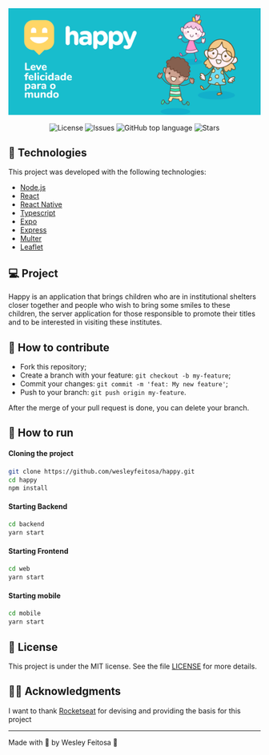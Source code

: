 <img alt="Happy" src="assets/happy.png" />

<p align="center">

  <a href="LICENSE" style="text-decoration: none">
    <img alt="License" src="https://img.shields.io/github/license/wesleyfeitosa/happy?color=18BDCD" />
  </a>

  <a href="https://github.com/wesleyfeitosa/happy/issues" style="text-decoration: none">
    <img alt="Issues" src="https://img.shields.io/github/issues/wesleyfeitosa/happy?color=18BDCD" />
  </a>

  <a href="#" style="text-decoration: none">
    <img alt="GitHub top language" src="https://img.shields.io/github/languages/top/wesleyfeitosa/happy?color=18BDCD" />
  </a>
  
  <a href="https://github.com/wesleyfeitosa/happy/stargazers" style="text-decoration: none">
    <img alt="Stars" src="https://img.shields.io/github/stars/wesleyfeitosa/happy?style=social" />
  </a>

</p>

## :rocket: Technologies

This project was developed with the following technologies:

- [Node.js](https://nodejs.org/en/)
- [React](https://reactjs.org)
- [React Native](https://facebook.github.io/react-native/)
- [Typescript](https://www.typescriptlang.org/)
- [Expo](https://expo.io/)
- [Express](https://expressjs.com/pt-br/)
- [Multer](https://www.npmjs.com/package/multer)
- [Leaflet](https://leafletjs.com/)

## 💻 Project

Happy is an application that brings children who are in institutional shelters closer together and people who wish to bring some smiles to these children, the server application for those responsible to promote their titles and to be interested in visiting these institutes.

## 🤔 How to contribute

- Fork this repository;
- Create a branch with your feature: `git checkout -b my-feature`;
- Commit your changes: `git commit -m 'feat: My new feature'`;
- Push to your branch: `git push origin my-feature`.

After the merge of your pull request is done, you can delete your branch.

## 🔖 How to run

#### Cloning the project
```sh
git clone https://github.com/wesleyfeitosa/happy.git
cd happy
npm install
```
#### Starting Backend
```sh
cd backend
yarn start
```
#### Starting Frontend
```sh
cd web
yarn start
```
#### Starting mobile
```sh
cd mobile
yarn start
```

## :memo: License

This project is under the MIT license. See the file [LICENSE](LICENSE) for more details.

## 🙏🏼 Acknowledgments

I want to thank [Rocketseat](https://github.com/Rocketseat) for devising and providing the basis for this project

---

Made with 💜 by Wesley Feitosa :wave: 